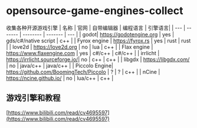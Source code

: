 # opensource-game-engines-collect
收集各种开源游戏引擎
| 名称  | 官网 | 自带编辑器 | 编程语言 | 引擎语言|
| --- | ------- | -------- | ------- | --- |
| godot|  https://godotengine.org | yes | gds/c#/native script | c++ |
| Fyrox engine | https://fyrox.rs | yes | rust | rust |
| love2d | https://love2d.org | no | lua | c++ |
| Flax engine | https://www.flaxengine.com | yes | c#/c++ | c#/c++ |
| irrlicht | https://irrlicht.sourceforge.io/| no | c++ | c++ |
| libgdx | https://libgdx.com/ | no | java/c++ | java/c++ |
| Piccolo Engine|  https://github.com/BoomingTech/Piccolo | ? | ? | c++ |
| nCine | https://ncine.github.io/ | no | lua/c++ | c++ |
## 游戏引擎和教程
[https://www.bilibili.com/read/cv4695597](https://www.bilibili.com/read/cv4695597)

